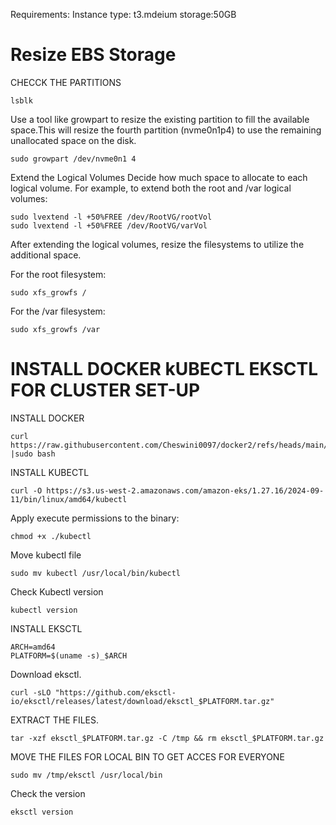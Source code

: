 Requirements: 
Instance type: t3.mdeium 
storage:50GB

# Resize EBS Storage

CHECCK THE PARTITIONS
```
lsblk
```

Use a tool like growpart to resize the existing partition to fill the available space.This will resize the fourth partition (nvme0n1p4) to use the remaining unallocated space on the disk.
```
sudo growpart /dev/nvme0n1 4
```

Extend the Logical Volumes
Decide how much space to allocate to each logical volume. For example, to extend both the root and /var logical volumes:

```
sudo lvextend -l +50%FREE /dev/RootVG/rootVol
sudo lvextend -l +50%FREE /dev/RootVG/varVol
```

After extending the logical volumes, resize the filesystems to utilize the additional space.

For the root filesystem:

```
sudo xfs_growfs /
```

For the /var filesystem:

```
sudo xfs_growfs /var
```
# INSTALL DOCKER kUBECTL EKSCTL FOR CLUSTER SET-UP

INSTALL DOCKER

```
curl https://raw.githubusercontent.com/Cheswini0097/docker2/refs/heads/main/installdocker.sh |sudo bash
```

INSTALL KUBECTL

```
curl -O https://s3.us-west-2.amazonaws.com/amazon-eks/1.27.16/2024-09-11/bin/linux/amd64/kubectl
```

Apply execute permissions to the binary:

```
chmod +x ./kubectl
```

Move kubectl file

```
sudo mv kubectl /usr/local/bin/kubectl
```

Check Kubectl version

```
kubectl version
```

INSTALL EKSCTL

```
ARCH=amd64
PLATFORM=$(uname -s)_$ARCH
```

Download eksctl.

```
curl -sLO "https://github.com/eksctl-io/eksctl/releases/latest/download/eksctl_$PLATFORM.tar.gz"
```

EXTRACT THE FILES.

```
tar -xzf eksctl_$PLATFORM.tar.gz -C /tmp && rm eksctl_$PLATFORM.tar.gz
```

MOVE THE FILES FOR LOCAL BIN TO GET ACCES FOR EVERYONE

```
sudo mv /tmp/eksctl /usr/local/bin
```

Check the version

```
eksctl version
```


